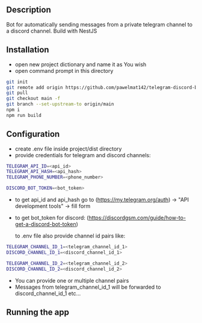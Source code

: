 ## Description

Bot for automatically sending messages from a private telegram channel to a discord channel. Build with NestJS

## Installation

* open new project dictionary and name it as You wish
* open command prompt in this directory
```bash
git init
git remote add origin https://github.com/pawelmat142/telegram-discord-bot.git
git pull
git checkout main -f
git branch --set-upstream-to origin/main
npm i
npm run build
```

## Configuration
* create .env file inside project/dist directory
* provide credentials for telegram and discord channels:
```bash
TELEGRAM_API_ID=<api_id>
TELEGRAM_API_HASH=<api_hash>
TELEGRAM_PHONE_NUMBER=<phone_number>

DISCORD_BOT_TOKEN=<bot_token>
```
* to get api_id and api_hash go to (https://my.telegram.org/auth) ->  "API development tools" -> fill form
* to get bot_token for discord: (https://discordgsm.com/guide/how-to-get-a-discord-bot-token)

  to .env file also provide channel id pairs like:
```bash
TELEGRAM_CHANNEL_ID_1=<telegram_channel_id_1>
DISCORD_CHANNEL_ID_1=<discord_channel_id_1>

TELEGRAM_CHANNEL_ID_2=<telegram_channel_id_2>
DISCORD_CHANNEL_ID_2=<discord_channel_id_2>
```
* You can provide one or multiple channel pairs
* Messages from telegram_channel_id_1 will be forwarded to discord_channel_id_1 etc...

## Running the app


